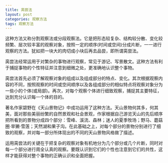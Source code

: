```yaml
---
title: 脔尝法
layout: post
categories: 观察方法
tags: 观察方法
---
```


这种方法又称分割观察法或分段观察法。它是把形态较复杂、结构较分散、变化较频繁、层次较丰富的观察对象，按照一定的顺序(时间或空间)分成片断，一一进行观察的方法。犹如把一块大的肉切成小块后再去品尝，即所谓脔尝法。

脔尝法经常运用于对繁杂的事物进行观察，常见于游记、写景散文。这种方法有利于捕捉事物的个性特征并注意到细微之处，更准确地认识整个事物。

脔尝法首先必须了解观察对象的组成以及组成部分的特点、变化。其次根据观察内容的不同，按照观察的时间或空间顺序以及各组成部分的相似特点将观察对象分为一些小的个体(或局部)。再次，对每个观察个体进行细致观察，捕捉其主要特征，达到充分认识每一个体的目的。

著名作家碧野在《天山景物记》中成功运用了这种方法。天山景物何其多，何其美，面对那些美丽纷繁的自然景观和社会景观，作家根据自己游览天山的先后顺序把所看到的景物分成四个部分：雪峰、溪流、森林；迷人的夏季牧场；野马、蘑菇圈·旱獭·雪莲；天然湖和果子沟。在此基础之上，对每个部分的景物分别进行了细致的观察，并对每一部分所体现出的不同的天山景物风格做了描述。

运用脔尝法的关键在于把复杂的观察对象有机地分为几个部分或几个片断，同时对每一个部分进行周全认真的观察。要既认识到它们的个性也注意到它们的共性，这样才能获得对整个事物的正确认识和全面把握。 